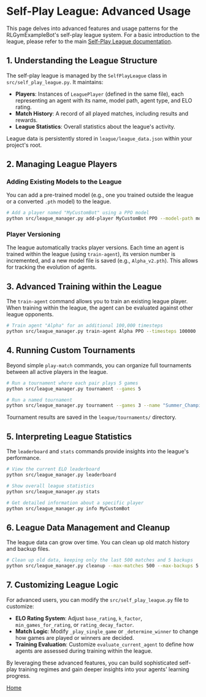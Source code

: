 # Self-Play League: Advanced Usage

This page delves into advanced features and usage patterns for the RLGymExampleBot's self-play league system. For a basic introduction to the league, please refer to the main [Self-Play League documentation](../../SELF_PLAY_LEAGUE.md).

## 1. Understanding the League Structure

The self-play league is managed by the `SelfPlayLeague` class in `src/self_play_league.py`. It maintains:

*   **Players**: Instances of `LeaguePlayer` (defined in the same file), each representing an agent with its name, model path, agent type, and ELO rating.
*   **Match History**: A record of all played matches, including results and rewards.
*   **League Statistics**: Overall statistics about the league's activity.

League data is persistently stored in `league/league_data.json` within your project's root.

## 2. Managing League Players

### Adding Existing Models to the League

You can add a pre-trained model (e.g., one you trained outside the league or a converted `.pth` model) to the league.

```bash
# Add a player named "MyCustomBot" using a PPO model
python src/league_manager.py add-player MyCustomBot PPO --model-path models/PPO/my_custom_model_converted.pth
```

### Player Versioning

The league automatically tracks player versions. Each time an agent is trained within the league (using `train-agent`), its version number is incremented, and a new model file is saved (e.g., `Alpha_v2.pth`). This allows for tracking the evolution of agents.

## 3. Advanced Training within the League

The `train-agent` command allows you to train an existing league player. When training within the league, the agent can be evaluated against other league opponents.

```bash
# Train agent "Alpha" for an additional 100,000 timesteps
python src/league_manager.py train-agent Alpha PPO --timesteps 100000
```

## 4. Running Custom Tournaments

Beyond simple `play-match` commands, you can organize full tournaments between all active players in the league.

```bash
# Run a tournament where each pair plays 5 games
python src/league_manager.py tournament --games 5

# Run a named tournament
python src/league_manager.py tournament --games 3 --name "Summer_Championship"
```

Tournament results are saved in the `league/tournaments/` directory.

## 5. Interpreting League Statistics

The `leaderboard` and `stats` commands provide insights into the league's performance.

```bash
# View the current ELO leaderboard
python src/league_manager.py leaderboard

# Show overall league statistics
python src/league_manager.py stats

# Get detailed information about a specific player
python src/league_manager.py info MyCustomBot
```

## 6. League Data Management and Cleanup

The league data can grow over time. You can clean up old match history and backup files.

```bash
# Clean up old data, keeping only the last 500 matches and 5 backups
python src/league_manager.py cleanup --max-matches 500 --max-backups 5
```

## 7. Customizing League Logic

For advanced users, you can modify the `src/self_play_league.py` file to customize:

*   **ELO Rating System**: Adjust `base_rating`, `k_factor`, `min_games_for_rating`, or `rating_decay_factor`.
*   **Match Logic**: Modify `_play_single_game` or `_determine_winner` to change how games are played or winners are decided.
*   **Training Evaluation**: Customize `evaluate_current_agent` to define how agents are assessed during training within the league.

By leveraging these advanced features, you can build sophisticated self-play training regimes and gain deeper insights into your agents' learning progress.

[Home](Home.md)